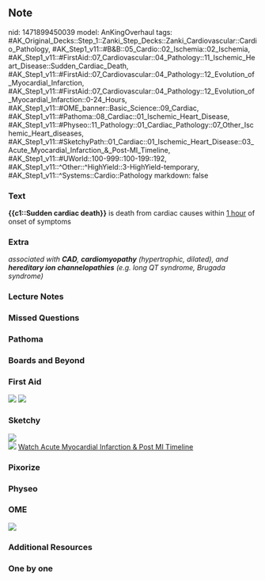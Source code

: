## Note
nid: 1471899450039
model: AnKingOverhaul
tags: #AK_Original_Decks::Step_1::Zanki_Step_Decks::Zanki_Cardiovascular::Cardio_Pathology, #AK_Step1_v11::#B&B::05_Cardio::02_Ischemia::02_Ischemia, #AK_Step1_v11::#FirstAid::07_Cardiovascular::04_Pathology::11_Ischemic_Heart_Disease::Sudden_Cardiac_Death, #AK_Step1_v11::#FirstAid::07_Cardiovascular::04_Pathology::12_Evolution_of_Myocardial_Infarction, #AK_Step1_v11::#FirstAid::07_Cardiovascular::04_Pathology::12_Evolution_of_Myocardial_Infarction::0-24_Hours, #AK_Step1_v11::#OME_banner::Basic_Science::09_Cardiac, #AK_Step1_v11::#Pathoma::08_Cardiac::01_Ischemic_Heart_Disease, #AK_Step1_v11::#Physeo::11_Pathology::01_Cardiac_Pathology::07_Other_Ischemic_Heart_diseases, #AK_Step1_v11::#SketchyPath::01_Cardiac::01_Ischemic_Heart_Disease::03_Acute_Myocardial_Infarction_&_Post-MI_Timeline, #AK_Step1_v11::#UWorld::100-999::100-199::192, #AK_Step1_v11::^Other::^HighYield::3-HighYield-temporary, #AK_Step1_v11::^Systems::Cardio::Pathology
markdown: false

### Text
<div>
  <b>{{c1::Sudden cardiac death}}</b> is death from cardiac causes
  within <u>1 hour</u> of onset of symptoms
</div>

### Extra
<i>associated with <b>CAD</b>, <b>cardiomyopathy</b> (hypertrophic,
dilated), and <b>hereditary ion channelopathies</b> (e.g. long QT
syndrome, Brugada syndrome)</i>

### Lecture Notes


### Missed Questions


### Pathoma


### Boards and Beyond


### First Aid
<img src="tmpdlsT1S.png"> <img src="tmpNchZAT.png">

### Sketchy
<div><img src=
"Screen%20Shot%202019-12-16%20at%2010.41.08%20AM.png"></div><img src="Zoverall%20picture.png">
<a href=
"https://dashboard.sketchy.com/study/medical/courses/medical-pathophysiology/units/medical-pathophysiology-cardiac/videos/medical-pathophysiology-cardiac-ischemic-heart-disease-acute-myocardial-infarction-and-post-mi-timeline?utm_source=anki&utm_medium=partnership&utm_campaign=february_update&utm_content=medical">
Watch Acute Myocardial Infarction & Post MI Timeline</a>

### Pixorize


### Physeo


### OME
<div class="ome-widget">
  <a href="https://onlinemeded.org/spa/cardiac?ref=anki"><img src=
  "_OME_AnkiFlashcards_Topic_6.png"></a>
</div>

### Additional Resources


### One by one

